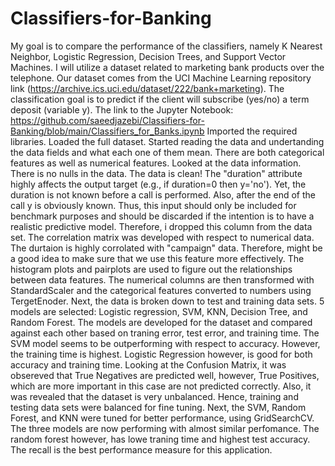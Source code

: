 # Classifiers-for-Banking
My goal is to compare the performance of the classifiers, namely K Nearest Neighbor, Logistic Regression, Decision Trees, and Support Vector Machines. I will utilize a dataset related to marketing bank products over the telephone. Our dataset comes from the UCI Machine Learning repository link (https://archive.ics.uci.edu/dataset/222/bank+marketing). The classification goal is to predict if the client will subscribe (yes/no) a term deposit (variable y).
The link to the Jupyter Notebook: https://github.com/saeedjazebi/Classifiers-for-Banking/blob/main/Classifiers_for_Banks.ipynb
Imported the required libraries. 
Loaded the full dataset.
Started reading the data and undertanding the data fields and what each one of them mean.
There are both categorical features as well as numerical features.
Looked at the data information. There is no nulls in the data. The data is clean!
The "duration" attribute highly affects the output target (e.g., if duration=0 then y='no'). Yet, the duration is not known before a call is performed. Also, after the end of the call y is obviously known. Thus, this input should only be included for benchmark purposes and should be discarded if the intention is to have a realistic predictive model. Therefore, i dropped this column from the data set.
The correlation matrix was developed with respect to numerical data. The durtaion is highly corrolated with "campaign" data. Therefore, might be a good idea to make sure that we use this feature more effectively.
The histogram plots and pairplots are used to figure out the relationships between data features. 
The numerical columns are then transformed with StandardScaler and the categorical features converted to numbers using TergetEnoder.
Next, the data is broken down to test and training data sets.
5 models are selected: Logistic regression, SVM, KNN, Decision Tree, and Random Forest. The models are developed for the dataset and compared against each other based on traning error, test error, and training time. 
The SVM model seems to be outperforming with respect to accuracy. However, the training time is highest. Logistic Regression however, is good for both accuracy and training time.
Looking at the Confusion Matrix, it was obsereved that True Negatives are predicted well, however, True Positives, which are more important in this case are not predicted correctly.
Also, it was revealed that the dataset is very unbalanced. Hence, training and testing data sets were balanced for fine tuning. 
Next, the SVM, Random Forest, and KNN were tuned for better performance, using GridSearchCV.
The three models are now performing with almost similar perfomance. The random forest however, has lowe traning time and highest test accuracy.
The recall is the best performance measure for this application. 
